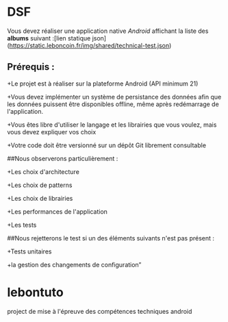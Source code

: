 # DSF
Vous devez réaliser une application native *Android* affichant la liste des **albums** suivant :[lien statique json] (https://static.leboncoin.fr/img/shared/technical-test.json)


## Prérequis :

+Le projet est à réaliser sur la plateforme Android (API minimum 21)

+Vous devez implémenter un système de persistance des données afin que les données puissent être disponibles offline, même après redémarrage de l'application.

+Vous êtes libre d'utiliser le langage et les librairies que vous voulez, mais vous devez expliquer vos choix

+Votre code doit être versionné sur un dépôt Git librement consultable



##Nous observerons particulièrement :

+Les choix d'architecture

+Les choix de patterns

+Les choix de librairies

+Les performances de l'application

+Les tests

##Nous rejetterons le test si un des éléments suivants n'est pas présent :

+Tests unitaires

+la gestion des changements de configuration”

# lebontuto
project de mise à l'épreuve des compétences techniques android
